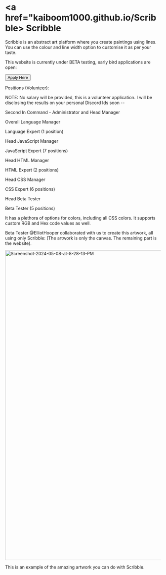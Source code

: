 # <a href="kaiboom1000.github.io/Scribble> Scribble </a>
Scribble is an abstract art platform where you create paintings using lines. You can use the colour and line width option to customise it as per your taste.

This website is currently under BETA testing, early bird applications are open:

<a  href="https://forms.gle/xvvZo7xTAYn6jwvRA"> <button> Apply Here </button> </a>

Positions (Volunteer):

NOTE: No salary will be provided, this is a volunteer application. I will be disclosing the results on your personal Discord Ids soon --

Second In Command - Administrator and Head Manager

Overall Language Manager

Language Expert (1 position)

Head JavaScript Manager

JavaScript Expert (7 positions)

Head HTML Manager

HTML Expert (2 positions)

Head CSS Manager

CSS Expert (6 positions)

Head Beta Tester

Beta Tester (5 positions)



It has a plethora of options for colors, including all CSS colors. It supports custom RGB and Hex code values as well.

Beta Tester @ElliotHooper collaborated with us to create this artwork, all using only Scribble: (The artwork is only the canvas. The remaining part is the website).

<a href="https://ibb.co/1zFzH9V"><img src="https://i.ibb.co/1zFzH9V/Screenshot-2024-05-08-at-8-28-13-PM.png" alt="Screenshot-2024-05-08-at-8-28-13-PM" border="0" style="width:1000px; height:1000px"></a>

This is an example of the amazing artwork you can do with Scribble.
